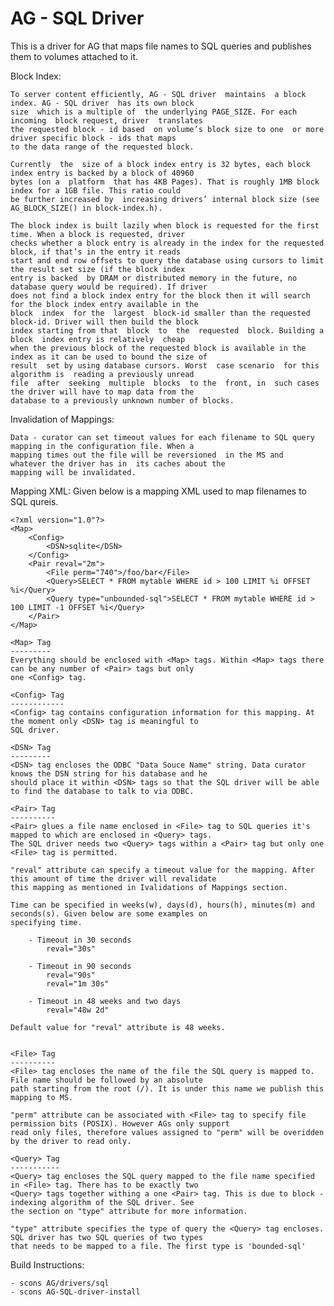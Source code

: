 AG - SQL Driver
=============

This is a driver for AG that maps file names to SQL queries and publishes them to volumes attached to it.

Block Index:

    To server content efficiently, AG - SQL driver  maintains  a block index. AG - SQL driver  has its own block 
    size  which is a multiple of  the underlying PAGE_SIZE. For each incoming  block request, driver  translates 
    the requested block - id based  on volume’s block size to one  or more driver specific block - ids that maps 
    to the data range of the requested block. 
    
    Currently  the  size of a block index entry is 32 bytes, each block index entry is backed by a block of 40960 
    bytes (on a  platform  that has 4KB Pages). That is roughly 1MB block index for a 1GB file. This ratio could 
    be further increased by  increasing drivers’ internal block size (see AG_BLOCK_SIZE() in block-index.h). 
    
    The block index is built lazily when block is requested for the first time. When a block is requested, driver 
    checks whether a block entry is already in the index for the requested block, if that’s in the entry it reads 
    start and end row offsets to query the database using cursors to limit the result set size (if the block index 
    entry is backed  by DRAM or distributed memory in the future, no database query would be required). If driver 
    does not find a block index entry for the block then it will search for the block index entry available in the 
    block  index  for the  largest  block-id smaller than the requested block-id. Driver will then build the block 
    index starting from that  block  to  the  requested  block. Building a block  index entry is relatively  cheap 
    when the previous block of the requested block is available in the index as it can be used to bound the size of 
    result  set by using database cursors. Worst  case scenario  for this algorithm is  reading a previously unread 
    file  after  seeking  multiple  blocks  to the  front, in  such cases the driver will have to map data from the 
    database to a previously unknown number of blocks.

Invalidation of Mappings:

    Data - curator can set timeout values for each filename to SQL query mapping in the configuration file. When a 
    mapping times out the file will be reversioned  in the MS and  whatever the driver has in  its caches about the
    mapping will be invalidated.

Mapping XML:
    Given below is a mapping XML used to map filenames to SQL qureis. 
    
    <?xml version="1.0"?>
    <Map>
        <Config>
	        <DSN>sqlite</DSN>
        </Config>
        <Pair reval="2m">
	        <File perm="740">/foo/bar</File>
	        <Query>SELECT * FROM mytable WHERE id > 100 LIMIT %i OFFSET %i</Query>
	        <Query type="unbounded-sql">SELECT * FROM mytable WHERE id > 100 LIMIT -1 OFFSET %i</Query>
        </Pair>
    </Map>

    <Map> Tag
    ---------
    Everything should be enclosed with <Map> tags. Within <Map> tags there can be any number of <Pair> tags but only
    one <Config> tag.
    
    <Config> Tag
    ------------
    <Config> tag contains configuration information for this mapping. At the moment only <DSN> tag is meaningful to
    SQL driver.
    
    <DSN> Tag
    ---------
    <DSN> tag encloses the ODBC "Data Souce Name" string. Data curator knows the DSN string for his database and he
    should place it within <DSN> tags so that the SQL driver will be able to find the database to talk to via ODBC.
    
    <Pair> Tag
    ----------
    <Pair> glues a file name enclosed in <File> tag to SQL queries it's mapped to which are enclosed in <Query> tags.
    The SQL driver needs two <Query> tags within a <Pair> tag but only one <File> tag is permitted.
    
    "reval" attribute can specify a timeout value for the mapping. After this amount of time the driver will revalidate 
    this mapping as mentioned in Ivalidations of Mappings section.
    
    Time can be specified in weeks(w), days(d), hours(h), minutes(m) and seconds(s). Given below are some examples on
    specifying time.
    
        - Timeout in 30 seconds
            reval="30s"
        
        - Timeout in 90 seconds
            reval="90s"
            reval="1m 30s"
        
        - Timeout in 48 weeks and two days
            reval="48w 2d"
    
    Default value for "reval" attribute is 48 weeks.
    
    
    <File> Tag
    ----------
    <File> tag encloses the name of the file the SQL query is mapped to. File name should be followed by an absolute 
    path starting from the root (/). It is under this name we publish this mapping to MS.
    
    "perm" attribute can be associated with <File> tag to specify file permission bits (POSIX). However AGs only support
    read only files, therefore values assigned to "perm" will be overidden by the driver to read only.
    
    <Query> Tag
    -----------
    <Query> tag encloses the SQL query mapped to the file name specified in <File> tag. There has to be exactly two 
    <Query> tags together withing a one <Pair> tag. This is due to block - indexing algorithm of the SQL driver. See
    the section on "type" attribute for more information.
    
    "type" attribute specifies the type of query the <Query> tag encloses. SQL driver has two SQL queries of two types 
    that needs to be mapped to a file. The first type is 'bounded-sql'

Build Instructions:

    - scons AG/drivers/sql
    - scons AG-SQL-driver-install




